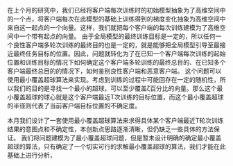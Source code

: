 <!--
 * @Author: LetMeFly
 * @Date: 2025-10-21 22:56:30
 * @LastEditors: LetMeFly.xyz
 * @LastEditTime: 2025-10-22 00:00:07
-->
在上个月的研究中，我们已经将客户端每次训练时的初始模型抽象为了高维空间中的一个点，将客户端每次在此模型的基础上训练得到的梯度变化抽象为高维空间中来自这一起点的一个向量。这样，我们就把每个客户端的每次训练建模为了高维空间中一个带有起点的向量。
由于全局模型的最终训练目标是一定的，所以任何一个良性客户端多轮次训练的最终目的也是一定的，就是能够把全局模型引导至最接近最终任务目标的位置。因此，问题就转化为了在已知一个客户端每次训练的起始位置和训练目标的情况下如何确定这个客户端多轮训练的最终总目的、在已知多个客户端最终总目的的情况下，如何鉴别良性客户端和恶意客户端。
这个问题可以使用最小覆盖超球算法来实现。考虑到训练的过程中可能回存在一定的随机性，所以我们的目的是寻找一个最小的超球，可以至少覆盖ζ百分比的向量。那么这个最小覆盖超球的球心就是这个客户端最近T次训练的目标位置，而这个最小覆盖超球的半径则代表了当前客户端目标位置的不确定度。



本月我们设计了一套使用最小覆盖超球算法来求得具体某个客户端最近T轮次训练结果的意图点和不确定性，本创新点思路逐渐清晰，但仍缺乏一些具体的方法保证。
我们将问题建模为了最小覆盖超球问题，但是暂未设计明确的确定最小覆盖超球的算法，只有确定了一个切实可行的求解最小覆盖超球的算法，我们才能在此基础上进行分析，